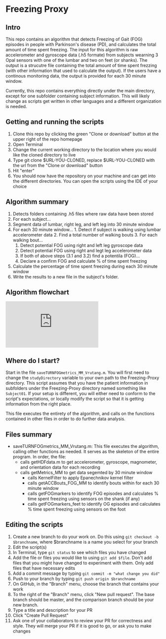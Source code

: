 # Freezing Proxy

## Intro
This repo contains an algorithm that  detects Freezing of Gait (FOG) episodes in people with Parkinson's disease (PD), and calculates the total amount of time spent freezing. The input for this algorithm is raw accelerometer and gyroscope data (.h5 formate) from subjects wearning 3 Opal sensors with one of the lumbar and two on feet (or shanks). The output is a strucutre file containing the total amount of time spent frezzing (with other information that used to calculate the output). If the users have a continous monitoring data, the output is provided for each 30 minute window. 

Currently, this repo contains everything directly under the main directory, except for one subfolder containing subject information. This will likely change as scripts get written in other languages and a different organization is needed.

## Getting and running the scripts 
1. Clone this repo by clicking the green "Clone or download" button at the upper right of the repo homepage
2. Open Terminal
3. Change the current working directory to the location where you would like the cloned directory to live
4. Type git clone $URL-YOU-CLONED, replace $URL-YOU-CLONED with the url from the "Clone or download" button
5. Hit "enter"
6. You should now have the repository on your machine and can get into the different directories. You can open the scripts using the IDE of your choice

## Algorithm summary
1. Detects folders containing .h5 files where raw data have been stored
2. For each subject...
  1. Segment data of lumbar, right leg, and left leg into 30 minute window
  2. For each 30 minute window...
    1. Detect if subject is walking using lumbar accelerometer data
    2. Find a total number of walking bouts
    3. For each walking bout...
      1. Detect potential FOG using right and left leg gyroscope data
      2. Detect potential FOG using right and legt leg accelerometer data
      3. If both of above steps (3.1 and 3.2) find a potentila (FOG)...
        1. Declare a confirm FOG and calculate % of time spent freezing 
  3. Calculate the percentage of time spent freezing during each 30 minute window
3. Write the results to a new file in the subject's folder. 

## Algorithm flowchart
![Algorithm flowchart](https://github.com/VrutangShah/Freezing-Proxy/blob/master/FOG_algo_flowchart_V2.pdf)

## Where do I start?
Start in the file `saveTURNFOGmetrics_MM_Vrutang.m`. You will first need to change the `studyDirectory` variable to your own path to the Freezing-Proxy directory. This script assumes that you have the patient information in subfolders under the Freezing-Proxy directory named something like `Subject01`. If your setup is different, you will either need to conform to the script's expectations, or locally modify the script so that it is getting information from the right place. 

This file executes the entirety of the algorithm, and calls on the functions contained in other files in order to do further data analysis. 

## Files summary
- saveTURNFOGmetrics_MM_Vrutang.m: This file executes the algorithm, calling other functions as needed. It serves as the skeleton of the entire program. In order, the file:
  - calls getHDFdata.m to get accelerometer, gyroscope, magnometer, and orientation data for each recording
  - calls getMetrics_MM to get data segemted by 30 minute window
    - calls KernelFilter to apply Epanechnikov kernel filter
    - calls getACCBouts_FOG_MM to identify bouts within for each 30 minute window
    - calls getFOGmarkers to identify FOG episodes and calculates % time spent freezing using sensors on the shank (if any)
    - calls getFOGmarkers_feet to identify OG episodes and calculates % time spent freezing using sensors on the foot

## Editing the scripts 
1. Create a new branch to do your work on. Do this using `git checkout -b $branchname`, where $branchname is a name you select for your branch
2. Edit the script(s)
3. In Terminal, type `git status` to see which files you have changed
4. Add the file or files you would like to using `git add $file`. Don't add files that you might have changed to experiment with them. Only add files that have necessary edits
5. Add a commit message by typing `git commit -m "what change you did"`
6. Push to your branch by typing `git push origin $branchname`
7. On GitHub, in the "Branch" menu, choose the branch that contains your work
8. To the right of the "Branch" menu, click "New pull request". The base branch should be master, and the comparison branch should be your new branch.
9. Type a title and description for your PR
10. Click "Create Pull Request" 
11. Ask one of your collaborators to review your PR for correctness and style. They will merge your PR if it is good to go, or ask you to make changes
